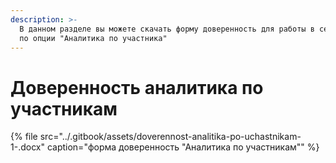 ```yaml
---
description: >-
  В данном разделе вы можете скачать форму доверенность для работы в секторе КЗ
  по опции "Аналитика по участника"
---
```


# Доверенность аналитика по участникам

{% file src="../.gitbook/assets/doverennost-analitika-po-uchastnikam-1-.docx" caption="форма доверенность \"Аналитика по участникам\"" %}



